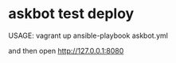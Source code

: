 # askbot test deploy
USAGE:
vagrant up
ansible-playbook askbot.yml 

and then open
http://127.0.0.1:8080

